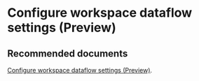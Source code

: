   <properties
	pageTitle="assign workspaces to your azure data lake storage gen2"
	description="assign workspaces to your azure data lake storage gen2"
	service="microsoft.PowerBIDedicated"
	resource="capacities"
	authors="pjfreitas"
	ms.author="pfreitas"	
	displayOrder="200"
	selfHelpType="generic"
	supportTopicIds="32633795"
	productPesIds="16334"
	cloudEnvironments="public, MoonCake, fairfax" 
	articleId="88cd7b82-3747-6349-2b0a-3d0ca18ddfc2"
/>

# Configure workspace dataflow settings (Preview)

## **Recommended documents**

[Configure workspace dataflow settings (Preview)](https://docs.microsoft.com/power-bi/service-dataflows-configure-workspace-storage-settings).<br>